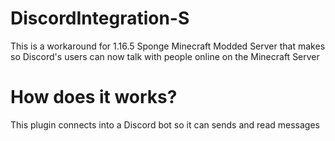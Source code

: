 # DiscordIntegration-S

This is a workaround for 1.16.5 Sponge Minecraft Modded Server that makes so Discord's users can now talk with people online on the Minecraft Server

# How does it works?

This plugin connects into a Discord bot so it can sends and read messages
